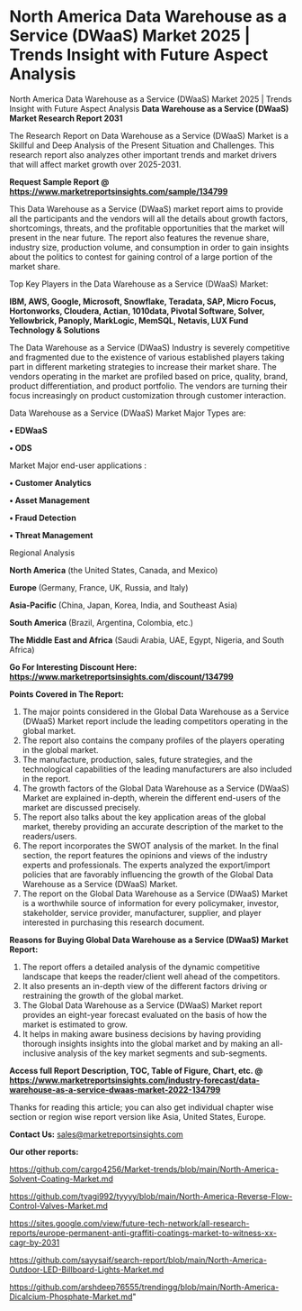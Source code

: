 # North America Data Warehouse as a Service (DWaaS) Market 2025 | Trends Insight with Future Aspect Analysis
North America Data Warehouse as a Service (DWaaS) Market 2025 | Trends Insight with Future Aspect Analysis
<strong>Data Warehouse as a Service (DWaaS) Market Research Report 2031</strong>

The Research Report on Data Warehouse as a Service (DWaaS) Market is a Skillful and Deep Analysis of the Present Situation and Challenges. This research report also analyzes other important trends and market drivers that will affect market growth over 2025-2031.

<strong>Request Sample Report @ <a href=https://www.marketreportsinsights.com/sample/134799>https://www.marketreportsinsights.com/sample/134799</a></strong>

This Data Warehouse as a Service (DWaaS) market report aims to provide all the participants and the vendors will all the details about growth factors, shortcomings, threats, and the profitable opportunities that the market will present in the near future. The report also features the revenue share, industry size, production volume, and consumption in order to gain insights about the politics to contest for gaining control of a large portion of the market share.

Top Key Players in the Data Warehouse as a Service (DWaaS) Market:

<strong>IBM, AWS, Google, Microsoft, Snowflake, Teradata, SAP, Micro Focus, Hortonworks, Cloudera, Actian, 1010data, Pivotal Software, Solver, Yellowbrick, Panoply, MarkLogic, MemSQL, Netavis, LUX Fund Technology & Solutions</strong>

The Data Warehouse as a Service (DWaaS) Industry is severely competitive and fragmented due to the existence of various established players taking part in different marketing strategies to increase their market share. The vendors operating in the market are profiled based on price, quality, brand, product differentiation, and product portfolio. The vendors are turning their focus increasingly on product customization through customer interaction.

Data Warehouse as a Service (DWaaS) Market Major Types are:

<strong>• EDWaaS

• ODS</strong>

Market Major end-user applications :

<strong>• Customer Analytics

• Asset Management

• Fraud Detection

• Threat Management</strong>

Regional Analysis

</u><strong><b>North America</b></strong> (the United States, Canada, and Mexico)

<strong><b>Europe </b></strong>(Germany, France, UK, Russia, and Italy)

<strong><b>Asia-Pacific</b></strong> (China, Japan, Korea, India, and Southeast Asia)

<strong><b>South America</b></strong> (Brazil, Argentina, Colombia, etc.)

<strong><b>The Middle East and Africa</b></strong> (Saudi Arabia, UAE, Egypt, Nigeria, and South Africa)

<strong>Go For Interesting Discount Here: <a href=https://www.marketreportsinsights.com/discount/134799>https://www.marketreportsinsights.com/discount/134799</a></strong>

<strong>Points Covered in The Report:</strong>
<ol>
  <li>The major points considered in the Global Data Warehouse as a Service (DWaaS) Market report include the leading competitors operating in the global market.</li>
  <li>The report also contains the company profiles of the players operating in the global market.</li>
  <li>The manufacture, production, sales, future strategies, and the technological capabilities of the leading manufacturers are also included in the report.</li>
  <li>The growth factors of the Global Data Warehouse as a Service (DWaaS) Market are explained in-depth, wherein the different end-users of the market are discussed precisely.</li>
  <li>The report also talks about the key application areas of the global market, thereby providing an accurate description of the market to the readers/users.</li>
  <li>The report incorporates the SWOT analysis of the market. In the final section, the report features the opinions and views of the industry experts and professionals. The experts analyzed the export/import policies that are favorably influencing the growth of the Global Data Warehouse as a Service (DWaaS) Market.</li>
  <li>The report on the Global Data Warehouse as a Service (DWaaS) Market is a worthwhile source of information for every policymaker, investor, stakeholder, service provider, manufacturer, supplier, and player interested in purchasing this research document.</li>
</ol>
<strong>Reasons for Buying Global Data Warehouse as a Service (DWaaS) Market Report:</strong>

<ol>
  <li>The report offers a detailed analysis of the dynamic competitive landscape that keeps the reader/client well ahead of the competitors.</li>
  <li>It also presents an in-depth view of the different factors driving or restraining the growth of the global market.</li>
  <li>The Global Data Warehouse as a Service (DWaaS) Market report provides an eight-year forecast evaluated on the basis of how the market is estimated to grow.</li>
  <li>It helps in making aware business decisions by having providing thorough insights insights into the global market and by making an all-inclusive analysis of the key market segments and sub-segments.</li>
</ol>
<strong>Access full Report Description, TOC, Table of Figure, Chart, etc. @ <a href=https://www.marketreportsinsights.com/industry-forecast/data-warehouse-as-a-service-dwaas-market-2022-134799>https://www.marketreportsinsights.com/industry-forecast/data-warehouse-as-a-service-dwaas-market-2022-134799</a></strong>


Thanks for reading this article; you can also get individual chapter wise section or region wise report version like Asia, United States, Europe.

<strong>Contact Us:</strong>
sales@marketreportsinsights.com

<strong>Our other reports:</strong>

<a href=https://github.com/cargo4256/Market-trends/blob/main/North-America-Solvent-Coating-Market.md>https://github.com/cargo4256/Market-trends/blob/main/North-America-Solvent-Coating-Market.md</a>

<a href=https://github.com/tyagi992/tyyyy/blob/main/North-America-Reverse-Flow-Control-Valves-Market.md>https://github.com/tyagi992/tyyyy/blob/main/North-America-Reverse-Flow-Control-Valves-Market.md</a>

<a href=https://sites.google.com/view/future-tech-network/all-research-reports/europe-permanent-anti-graffiti-coatings-market-to-witness-xx-cagr-by-2031>https://sites.google.com/view/future-tech-network/all-research-reports/europe-permanent-anti-graffiti-coatings-market-to-witness-xx-cagr-by-2031</a>

<a href=https://github.com/sayysaif/search-report/blob/main/North-America-Outdoor-LED-Billboard-Lights-Market.md>https://github.com/sayysaif/search-report/blob/main/North-America-Outdoor-LED-Billboard-Lights-Market.md</a>

<a href=https://github.com/arshdeep76555/trendingg/blob/main/North-America-Dicalcium-Phosphate-Market.md>https://github.com/arshdeep76555/trendingg/blob/main/North-America-Dicalcium-Phosphate-Market.md</a>"
